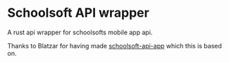 # Schoolsoft API wrapper

A rust api wrapper for schoolsofts mobile app api.

Thanks to Blatzar for having made [schoolsoft-api-app](https://github.com/Blatzar/schoolsoft-api-app) which this is based on.
